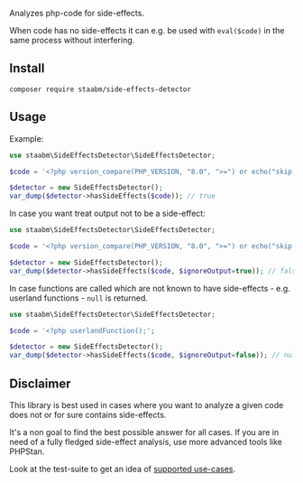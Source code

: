 Analyzes php-code for side-effects.

When code has no side-effects it can e.g. be used with `eval($code)` in the same process without interfering.

## Install

`composer require staabm/side-effects-detector`

## Usage

Example:

```php
use staabm\SideEffectsDetector\SideEffectsDetector;

$code = '<?php version_compare(PHP_VERSION, "8.0", ">=") or echo("skip because attributes are only available since PHP 8.0");';

$detector = new SideEffectsDetector();
var_dump($detector->hasSideEffects($code)); // true
```

In case you want treat output not to be a side-effect:

```php
use staabm\SideEffectsDetector\SideEffectsDetector;

$code = '<?php version_compare(PHP_VERSION, "8.0", ">=") or echo("skip because attributes are only available since PHP 8.0");';

$detector = new SideEffectsDetector();
var_dump($detector->hasSideEffects($code, $ignoreOutput=true)); // false
```

In case functions are called which are not known to have side-effects - e.g. userland functions - `null` is returned.

```php
use staabm\SideEffectsDetector\SideEffectsDetector;

$code = '<?php userlandFunction();';

$detector = new SideEffectsDetector();
var_dump($detector->hasSideEffects($code, $ignoreOutput=false)); // null
```

## Disclaimer

This library is best used in cases where you want to analyze a given code does not or for sure contains side-effects.

It's a non goal to find the best possible answer for all cases.
If you are in need of a fully fledged side-effect analysis, use more advanced tools like PHPStan.

Look at the test-suite to get an idea of [supported use-cases](https://github.com/staabm/side-effects-detector/blob/main/tests/SideEffectsDetectorTest.php).
